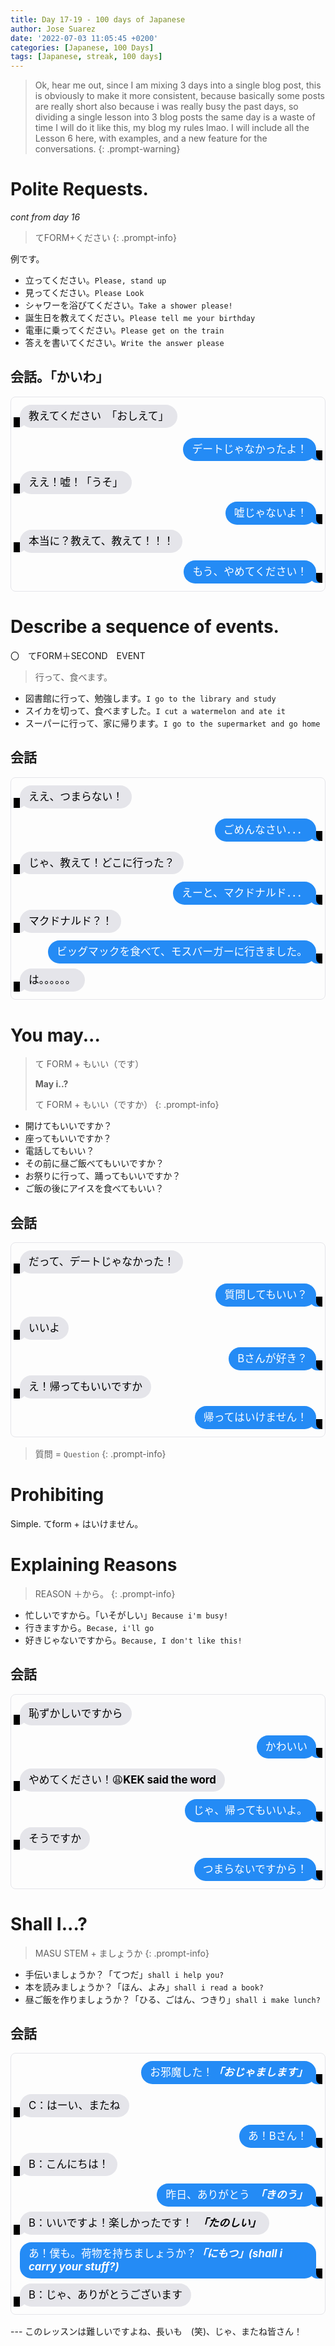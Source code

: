 ```yaml
---
title: Day 17-19 - 100 days of Japanese
author: Jose Suarez
date: '2022-07-03 11:05:45 +0200'
categories: [Japanese, 100 Days]
tags: [Japanese, streak, 100 days]
---
```


> Ok, hear me out, since I am mixing 3 days into a single blog post, this is obviously to make it more consistent, because basically some posts are really short also because i was really busy the past days, so dividing a single lesson into 3 blog posts the same day is a waste of time I will do it like this, my blog my rules lmao.
> I will include all the Lesson 6 here, with examples, and a new feature for the conversations.
{: .prompt-warning}

# Polite Requests.
_cont from day 16_

> てFORM+ください
{: .prompt-info}

例です。

* 立ってください。`Please, stand up`
* 見ってください。`Please Look`
* シャワーを浴びてください。`Take a shower please!`
* 誕生日を教えてください。`Please tell me your birthday`
* 電車に乗ってください。`Please get on the train`
* 答えを書いてください。`Write the answer please`

## 会話。「かいわ」

<style>
.imessage {
  border: 1px solid #e5e5ea;
  border-radius: 0.5rem;
  display: flex;
  flex-direction: column;
  font-size: 1.25rem;
  margin: 0 auto 1rem;
  max-width: 280px;
  padding: 0.5rem 1.5rem;
}

.imessage p {
  border-radius: 1.15rem;
  line-height: 1.25;
  max-width: 100%;
  padding: 0.5rem .875rem;
  position: relative;
  word-wrap: break-word;
}

.imessage p::before,
.imessage p::after {
  bottom: -0.1rem;
  content: "";
  height: 1rem;
  position: absolute;
}

p.from-me {
  align-self: flex-end;
  background-color: #248bf5;
  color: #fff; 
}

p.from-me::before {
  border-bottom-left-radius: 0.8rem 0.7rem;
  border-right: 1rem solid #248bf5;
  right: -0.35rem;
  transform: translate(0, -0.1rem);
}

p.from-me::after {
  background-color: #000;
  border-bottom-left-radius: 0.5rem;
  right: -40px;
  transform:translate(-30px, -2px);
  width: 10px;
}

p[class^="from-"] {
  margin: 0.5rem 0;
  width: fit-content;
}

p.from-me ~ p.from-me {
  margin: 0.25rem 0 0;
}

p.from-me ~ p.from-me:not(:last-child) {
  margin: 0.25rem 0 0;
}

p.from-me ~ p.from-me:last-child {
  margin-bottom: 0.5rem;
}

p.from-them {
  align-items: flex-start;
  background-color: #e5e5ea;
  color: #000;
}

p.from-them:before {
  border-bottom-right-radius: 0.8rem 0.7rem;
  border-left: 1rem solid #e5e5ea;
  left: -0.35rem;
  transform: translate(0, -0.1rem);
}

p.from-them::after {
  background-color: #000;
  
  left: 20px;
  transform: translate(-30px, -2px);
  width: 10px;
}
  .imessage {
    font-size: 1.05rem;
    margin: 0 auto 1rem;
    max-width: 600px;
    padding: 0.25rem 0.875rem;
  }

  .imessage p {
    margin: 0.5rem 0;
  }
}
</style>

<div class="container">
    <div class="imessage">
	    <p class="from-them">教えてください　「おしえて」</p>
	    <p class="from-me">デートじゃなかったよ！</p>
	    <p class="from-them">ええ！嘘！「うそ」</p>
	    <p class="from-me">嘘じゃないよ！</p>
	    <p class="from-them">本当に？教えて、教えて！！！</p>
	    <p class="from-me">もう、やめてください！</p>
  </div>
</div>

# Describe a sequence of events.
〇　てFORM＋SECOND　EVENT
> 行って、食べます。

* 図書館に行って、勉強します。`I go to the library and study`
* スイカを切って、食べますした。`I cut a watermelon and ate it`
* スーパーに行って、家に帰ります。`I go to the supermarket and go home`

## 会話

<div class="container">
    <div class="imessage">
	    <p class="from-them">ええ、つまらない！</p>
	    <p class="from-me">ごめんなさい．．．</p>
	    <p class="from-them">じゃ、教えて！どこに行った？</p>
	    <p class="from-me">えーと、マクドナルド．．．</p>
	    <p class="from-them">マクドナルド？！</p>
	    <p class="from-me">ビッグマックを食べて、モスバーガーに行きました。</p>
	    <p class="from-them">は。。。。。。</p>
  </div>
</div>

# You may...
> て FORM + もいい（です）
> 
> **May i..?**
> 
> て FORM + もいい（ですか）
{: .prompt-info}

* 開けてもいいですか？
* 座ってもいいですか？
* 電話してもいい？
* その前に昼ご飯べてもいいですか？
* お祭りに行って、踊ってもいいですか？
* ご飯の後にアイスを食べてもいい？

## 会話
<div class="container">
    <div class="imessage">
	    <p class="from-them">だって、デートじゃなかった！</p>
	    <p class="from-me">質問してもいい？</p>
	    <p class="from-them">いいよ</p>
	    <p class="from-me">Bさんが好き？</p>
	    <p class="from-them">え！帰ってもいいですか</p>
	    <p class="from-me">帰ってはいけません！</p>
  </div>
</div>

> 質問 = `Question`
{: .prompt-info}

# Prohibiting
Simple. てform + はいけません。

# Explaining Reasons
> REASON ＋から。
{: .prompt-info}

* 忙しいですから。「いそがしい」`Because i'm busy!`
* 行きますから。`Becase, i'll go`
* 好きじゃないですから。`Because, I don't like this!`

## 会話
<div class="container">
    <div class="imessage">
	    <p class="from-them">恥ずかしいですから</p>
	    <p class="from-me">かわいい</p>
	    <p class="from-them">やめてください！😩<b>KEK said the word</b></p>
	    <p class="from-me">じゃ、帰ってもいいよ。</p>
	    <p class="from-them">そうですか</p>
	    <p class="from-me">つまらないですから！</p>
  </div>
</div>

# Shall I...?
> MASU STEM + ましょうか
{: .prompt-info}

* 手伝いましょうか？「てつだ」`shall i help you?`
* 本を読みましょうか？「ほん、よみ」`shall i read a book?`
* 昼ご飯を作りましょうか？「ひる、ごはん、つきり」`shall i make lunch?`

## 会話
<div class="container">
    <div class="imessage">
	    <p class="from-me">お邪魔した！<b><i>「おじゃまします」</i></b></p>
	    <p class="from-them">C：はーい、またね</p>
	    <p class="from-me">あ！Bさん！</p>
	    <p class="from-them">B：こんにちは！</p>
	    <p class="from-me">昨日、ありがとう　<b><i>「きのう」</i></b></p>
	    <p class="from-them">B：いいですよ！楽しかったです！　<b><i>「たのしい」</i></b></p>
	    <p class="from-me">あ！僕も。荷物を持ちましょうか？<b><i>「にもつ」(shall i carry your stuff?)</i></b></p>
	    <p class="from-them">B：じゃ、ありがとうございます</p>
  </div>
</div>
---
このレッスンは難しいですよね、長いも　(笑)、じゃ、またね皆さん！